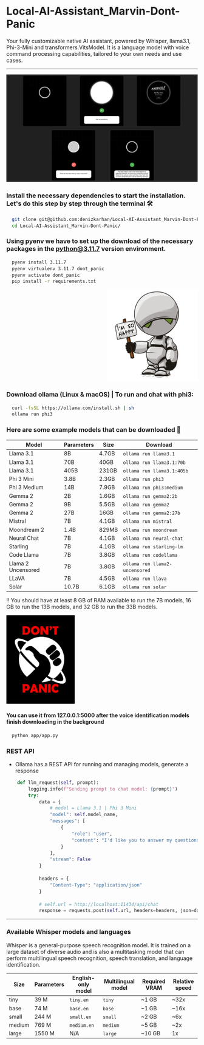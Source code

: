 # Local-AI-Assistant_Marvin-Dont-Panic
Your fully customizable native AI assistant, powered by Whisper, llama3.1, Phi-3-Mini and transformers.VitsModel. It is a language model with voice command processing capabilities, tailored to your own needs and use cases.

---

<p align="center">
  <img src="app/static/img/marvin.png">
</p>

### Install the necessary dependencies to start the installation. Let's do this step by step through the terminal 🛠️
```bash
  git clone git@github.com:denizkarhan/Local-AI-Assistant_Marvin-Dont-Panic.git
  cd Local-AI-Assistant_Marvin-Dont-Panic/
```

### Using pyenv we have to set up the download of the necessary packages in the python@3.11.7 version environment. 
```bash
  pyenv install 3.11.7
  pyenv virtualenv 3.11.7 dont_panic
  pyenv activate dont_panic
  pip install -r requirements.txt
```

<p align="right">
  <img src="app/static/img/image.png" width=240px>
</p>

### Download ollama (Linux & macOS) | To run and chat with phi3: 
```bash
  curl -fsSL https://ollama.com/install.sh | sh
  ollama run phi3
```

### Here are some example models that can be downloaded 🎊

| Model                | Parameters | Size   | Download                             |
|----------------------|------------|--------|--------------------------------------|
| Llama 3.1            | 8B         | 4.7GB  | `ollama run llama3.1`                |
| Llama 3.1            | 70B        | 40GB   | `ollama run llama3.1:70b`            |
| Llama 3.1            | 405B       | 231GB  | `ollama run llama3.1:405b`           |
| Phi 3 Mini           | 3.8B       | 2.3GB  | `ollama run phi3`                    |
| Phi 3 Medium         | 14B        | 7.9GB  | `ollama run phi3:medium`             |
| Gemma 2              | 2B         | 1.6GB  | `ollama run gemma2:2b`               |
| Gemma 2              | 9B         | 5.5GB  | `ollama run gemma2`                  |
| Gemma 2              | 27B        | 16GB   | `ollama run gemma2:27b`              |
| Mistral              | 7B         | 4.1GB  | `ollama run mistral`                 |
| Moondream 2          | 1.4B       | 829MB  | `ollama run moondream`               |
| Neural Chat          | 7B         | 4.1GB  | `ollama run neural-chat`             |
| Starling             | 7B         | 4.1GB  | `ollama run starling-lm`             |
| Code Llama           | 7B         | 3.8GB  | `ollama run codellama`               |
| Llama 2 Uncensored   | 7B         | 3.8GB  | `ollama run llama2-uncensored`       |
| LLaVA                | 7B         | 4.5GB  | `ollama run llava`                   |
| Solar                | 10.7B      | 6.1GB  | `ollama run solar`                   |

‼️ You should have at least 8 GB of RAM available to run the 7B models, 16 GB to run the 13B models, and 32 GB to run the 33B models.

<img src="app/static/img/dontpanic.png" width=180px>

#### You can use it from 127.0.0.1:5000 after the voice identification models finish downloading in the background
```bash
  python app/app.py
```

### REST API
- Ollama has a REST API for running and managing models, generate a response

```python
    def llm_request(self, prompt):
        logging.info(f"Sending prompt to chat model: {prompt}")
        try:
            data = {
                # model = Llama 3.1 | Phi 3 Mini
                "model": self.model_name,
                "messages": [
                    {
                        "role": "user",
                        "content": "I'd like you to answer my questions briefly!\n" + prompt 
                    }
                ],
                "stream": False
            }

            headers = {
                "Content-Type": "application/json"
            }

            # self.url = http://localhost:11434/api/chat
            response = requests.post(self.url, headers=headers, json=data)
```

---

### Available Whisper models and languages
Whisper is a general-purpose speech recognition model. It is trained on a large dataset of diverse audio and is also a multitasking model that can perform multilingual speech recognition, speech translation, and language identification.

| Size     | Parameters | English-only model | Multilingual model | Required VRAM | Relative speed |
|----------|------------|--------------------|--------------------|---------------|----------------|
| tiny     | 39 M       | `tiny.en`          | `tiny`             | ~1 GB         | ~32x           |
| base     | 74 M       | `base.en`          | `base`             | ~1 GB         | ~16x           |
| small    | 244 M      | `small.en`         | `small`            | ~2 GB         | ~6x            |
| medium   | 769 M      | `medium.en`        | `medium`           | ~5 GB         | ~2x            |
| large    | 1550 M     | N/A                | `large`            | ~10 GB        | 1x             |

